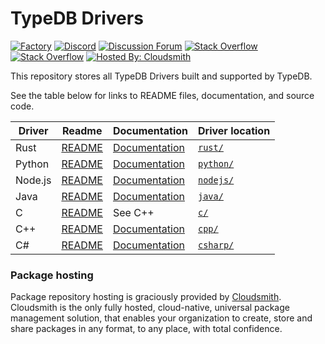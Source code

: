 # TypeDB Drivers

[![Factory](https://factory.vaticle.com/api/status/typedb/typedb-driver/badge.svg)](https://factory.vaticle.com/typedb/typedb-driver)
[![Discord](https://img.shields.io/discord/665254494820368395?color=7389D8&label=chat&logo=discord&logoColor=ffffff)](https://typedb.com/discord)
[![Discussion Forum](https://img.shields.io/discourse/https/forum.typedb.com/topics.svg)](https://forum.typedb.com)
[![Stack Overflow](https://img.shields.io/badge/stackoverflow-typedb-796de3.svg)](https://stackoverflow.com/questions/tagged/typedb)
[![Stack Overflow](https://img.shields.io/badge/stackoverflow-typeql-3dce8c.svg)](https://stackoverflow.com/questions/tagged/typeql)
[![Hosted By: Cloudsmith](https://img.shields.io/badge/OSS%20hosting%20by-cloudsmith-blue?logo=cloudsmith&style=flat)](https://cloudsmith.com)

This repository stores all TypeDB Drivers built and supported by TypeDB.

See the table below for links to README files, documentation, and source code.

| Driver  | Readme                                                                               | Documentation                                                    | Driver location                                                               |
|---------|--------------------------------------------------------------------------------------|------------------------------------------------------------------|-------------------------------------------------------------------------------|
| Rust    | [README](https://github.com/typedb/typedb-driver/tree/development/rust/README.md)   | [Documentation](https://typedb.com/docs/drivers/rust/overview)   | [`rust/`](https://github.com/typedb/typedb-driver/tree/development/rust)     |
| Python  | [README](https://github.com/typedb/typedb-driver/tree/development/python/README.md) | [Documentation](https://typedb.com/docs/drivers/python/overview) | [`python/`](https://github.com/typedb/typedb-driver/tree/development/python) |
| Node.js | [README](https://github.com/typedb/typedb-driver/tree/development/nodejs/README.md) | [Documentation](https://typedb.com/docs/drivers/nodejs/overview) | [`nodejs/`](https://github.com/typedb/typedb-driver/tree/development/nodejs) |
| Java    | [README](https://github.com/typedb/typedb-driver/tree/development/java/README.md)   | [Documentation](https://typedb.com/docs/drivers/java/overview)   | [`java/`](https://github.com/typedb/typedb-driver/tree/development/java)     |
| C       | [README](https://github.com/typedb/typedb-driver/tree/development/c/README.md)      | See C++                                                          | [`c/`](https://github.com/typedb/typedb-driver/tree/development/c)           |
| C++     | [README](https://github.com/typedb/typedb-driver/tree/development/cpp/README.md)    | [Documentation](https://typedb.com/docs/drivers/cpp/overview)    | [`cpp/`](https://github.com/typedb/typedb-driver/tree/development/cpp)       |
| C#      | [README](https://github.com/typedb/typedb-driver/tree/development/csharp/README.md) | [Documentation](https://typedb.com/docs/drivers/csharp/overview) | [`csharp/`](https://github.com/typedb/typedb-driver/tree/development/csharp) |

### Package hosting

Package repository hosting is graciously provided by  [Cloudsmith](https://cloudsmith.com).
Cloudsmith is the only fully hosted, cloud-native, universal package management solution, that
enables your organization to create, store and share packages in any format, to any place, with total
confidence.
